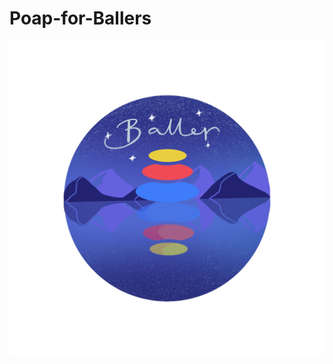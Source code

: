 # Poap-for-Ballers

![alt text](https://github.com/reflectwithraksha/Poap-for-Ballers/blob/main/Poap%20for%20Ballers%20GIF.gif?raw=true)
